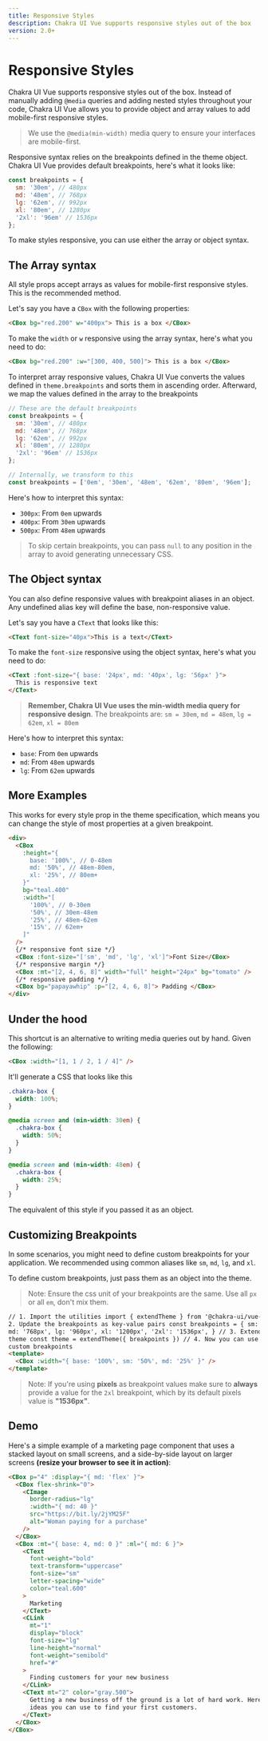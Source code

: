 ```yaml
---
title: Responsive Styles
description: Chakra UI Vue supports responsive styles out of the box
version: 2.0+
---
```


# Responsive Styles

Chakra UI Vue supports responsive styles out of the box. Instead of manually adding
`@media` queries and adding nested styles throughout your code, Chakra UI Vue allows
you to provide object and array values to add mobile-first responsive styles.

> We use the `@media(min-width)` media query to ensure your interfaces are
> mobile-first.

Responsive syntax relies on the breakpoints defined in the theme object. Chakra
UI Vue provides default breakpoints, here's what it looks like:

```js
const breakpoints = {
  sm: '30em', // 480px
  md: '48em', // 768px
  lg: '62em', // 992px
  xl: '80em', // 1280px
  '2xl': '96em' // 1536px
};
```

To make styles responsive, you can use either the array or object syntax.

## The Array syntax

All style props accept arrays as values for mobile-first responsive styles. This
is the recommended method.

Let's say you have a `CBox` with the following properties:

```html
<CBox bg="red.200" w="400px"> This is a box </CBox>
```

To make the `width` or `w` responsive using the array syntax, here's what you
need to do:

```html
<CBox bg="red.200" :w="[300, 400, 500]"> This is a box </CBox>
```

To interpret array responsive values, Chakra UI Vue converts the values defined in
`theme.breakpoints` and sorts them in ascending order. Afterward, we map the
values defined in the array to the breakpoints

```js
// These are the default breakpoints
const breakpoints = {
  sm: '30em', // 480px
  md: '48em', // 768px
  lg: '62em', // 992px
  xl: '80em', // 1280px
  '2xl': '96em' // 1536px
};

// Internally, we transform to this
const breakpoints = ['0em', '30em', '48em', '62em', '80em', '96em'];
```

Here's how to interpret this syntax:

- `300px`: From `0em` upwards
- `400px`: From `30em` upwards
- `500px`: From `48em` upwards

> To skip certain breakpoints, you can pass `null` to any position in the array
> to avoid generating unnecessary CSS.

## The Object syntax

You can also define responsive values with breakpoint aliases in an object. Any
undefined alias key will define the base, non-responsive value.

Let's say you have a `CText` that looks like this:

```html
<CText font-size="40px">This is a text</CText>
```

To make the `font-size` responsive using the object syntax, here's what you need
to do:

```html
<CText :font-size="{ base: '24px', md: '40px', lg: '56px' }">
  This is responsive text
</CText>
```

> **Remember, Chakra UI Vue uses the min-width media query for responsive design**.
> The breakpoints are: `sm = 30em`, `md = 48em`, `lg = 62em`, `xl = 80em`

Here's how to interpret this syntax:

- `base`: From `0em` upwards
- `md`: From `48em` upwards
- `lg`: From `62em` upwards

## More Examples

This works for every style prop in the theme specification, which means you can
change the style of most properties at a given breakpoint.

```html
<div>
  <CBox
    :height="{
      base: '100%', // 0-48em
      md: '50%', // 48em-80em,
      xl: '25%', // 80em+
    }"
    bg="teal.400"
    :width="[
      '100%', // 0-30em
      '50%', // 30em-48em
      '25%', // 48em-62em
      '15%', // 62em+
    ]"
  />
  {/* responsive font size */}
  <CBox :font-size="['sm', 'md', 'lg', 'xl']">Font Size</CBox>
  {/* responsive margin */}
  <CBox :mt="[2, 4, 6, 8]" width="full" height="24px" bg="tomato" />
  {/* responsive padding */}
  <CBox bg="papayawhip" :p="[2, 4, 6, 8]"> Padding </CBox>
</div>
```

## Under the hood

This shortcut is an alternative to writing media queries out by hand. Given the
following:

```html
<CBox :width="[1, 1 / 2, 1 / 4]" />
```

It'll generate a CSS that looks like this

```css
.chakra-box {
  width: 100%;
}

@media screen and (min-width: 30em) {
  .chakra-box {
    width: 50%;
  }
}

@media screen and (min-width: 48em) {
  .chakra-box {
    width: 25%;
  }
}
```

The equivalent of this style if you passed it as an object.

## Customizing Breakpoints

In some scenarios, you might need to define custom breakpoints for your
application. We recommended using common aliases like `sm`, `md`, `lg`, and
`xl`.

To define custom breakpoints, just pass them as an object into the theme.

> Note: Ensure the css unit of your breakpoints are the same. Use all `px` or
> all `em`, don't mix them.

```html
// 1. Import the utilities import { extendTheme } from '@chakra-ui/vue-next' //
2. Update the breakpoints as key-value pairs const breakpoints = { sm: '320px',
md: '768px', lg: '960px', xl: '1200px', '2xl': '1536px', } // 3. Extend the
theme const theme = extendTheme({ breakpoints }) // 4. Now you can use the
custom breakpoints
<template>
  <CBox :width="{ base: '100%', sm: '50%', md: '25%' }" />
</template>
```

> Note: If you're using **pixels** as breakpoint values make sure to **always**
> provide a value for the `2xl` breakpoint, which by its default pixels value is
> **"1536px"**.

## Demo

Here's a simple example of a marketing page component that uses a stacked layout
on small screens, and a side-by-side layout on larger screens **(resize your
browser to see it in action)**:

```html
<CBox p="4" :display="{ md: 'flex' }">
  <CBox flex-shrink="0">
    <CImage
      border-radius="lg"
      :width="{ md: 40 }"
      src="https://bit.ly/2jYM25F"
      alt="Woman paying for a purchase"
    />
  </CBox>
  <CBox :mt="{ base: 4, md: 0 }" :ml="{ md: 6 }">
    <CText
      font-weight="bold"
      text-transform="uppercase"
      font-size="sm"
      letter-spacing="wide"
      color="teal.600"
    >
      Marketing
    </CText>
    <CLink
      mt="1"
      display="block"
      font-size="lg"
      line-height="normal"
      font-weight="semibold"
      href="#"
    >
      Finding customers for your new business
    </CLink>
    <CText mt="2" color="gray.500">
      Getting a new business off the ground is a lot of hard work. Here are five
      ideas you can use to find your first customers.
    </CText>
  </CBox>
</CBox>
```
